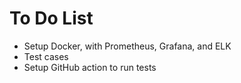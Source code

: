 # To Do List

* Setup Docker, with Prometheus, Grafana, and ELK
* Test cases
* Setup GitHub action to run tests

